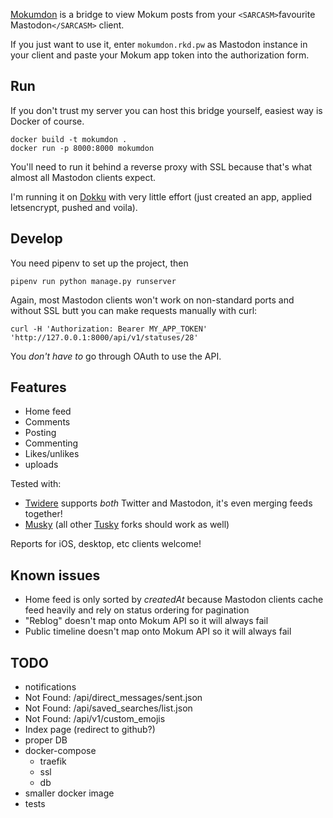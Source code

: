 [Mokumdon](https://mokumdon.rkd.pw/) is a bridge to view Mokum posts
from your `<SARCASM>`favourite Mastodon`</SARCASM>` client.

If you just want to use it, enter `mokumdon.rkd.pw` as Mastodon instance
in your client and paste your Mokum app token into the authorization
form.

## Run

If you don't trust my server you can host this bridge yourself, easiest
way is Docker of course.

```
docker build -t mokumdon .
docker run -p 8000:8000 mokumdon
```

You'll need to run it behind a reverse proxy with SSL because that's
what almost all Mastodon clients expect.

I'm running it on [Dokku](http://dokku.viewdocs.io/dokku/) with very
little effort (just created an app, applied letsencrypt, pushed and voila).

## Develop

You need pipenv to set up the project, then

```
pipenv run python manage.py runserver
```

Again, most Mastodon clients won't work on non-standard ports and
without SSL butt you can make requests manually with curl:

```
curl -H 'Authorization: Bearer MY_APP_TOKEN' 'http://127.0.0.1:8000/api/v1/statuses/28'
```

You _don't have to_ go through OAuth to use the API.

## Features

- Home feed
- Comments
- Posting
- Commenting
- Likes/unlikes
- uploads

Tested with:

- [Twidere](https://github.com/TwidereProject/Twidere-Android) supports
_both_ Twitter and Mastodon, it's even merging feeds together!
- [Musky](https://github.com/StephenVivash/Musky) (all other
[Tusky](https://tusky.app/) forks should work as well)

Reports for iOS, desktop, etc clients welcome!

## Known issues

- Home feed is only sorted by _createdAt_ because Mastodon clients cache
feed heavily and rely on status ordering for pagination
- "Reblog" doesn't map onto Mokum API so it will always fail
- Public timeline doesn't map onto Mokum API so it will always fail

## TODO

- notifications
- Not Found: /api/direct_messages/sent.json
- Not Found: /api/saved_searches/list.json
- Not Found: /api/v1/custom_emojis
- Index page (redirect to github?)
- proper DB
- docker-compose
    - traefik
    - ssl
    - db
- smaller docker image
- tests
